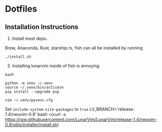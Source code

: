 # Dotfiles
## Installation Instructions

1. Install most deps..

Brew, Anaconda, Rust, starship.rs, fish can all be installed by running

```
./install.sh
```

2. Installing lunarvim inside of fish is annoying

```
bash

python -m venv ~/.venv
source ~/.venv/bin/activate
pip install --upgrade pip
```

```
vim ~/.venv/pyvenv.cfg
```
Set  `include-system-site-packages` to `true`
LV_BRANCH='release-1.4/neovim-0.9' bash <(curl -s https://raw.githubusercontent.com/LunarVim/LunarVim/release-1.4/neovim-0.9/utils/installer/install.sh)

```
